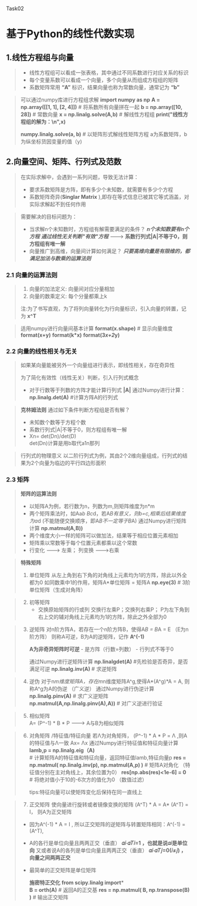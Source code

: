 Task02
# 基于Python的线性代数实现
## 1.线性方程组与向量
> - 线性方程组可以看成一张表格，其中通过不同系数进行对应关系的标识
> - 每个变量系数可以看成一个向量，多个向量从而组成方程组的矩阵
> - 系数矩阵常用 **“A”**  标识，结果向量也称为常数向量，通常记为 **“b”**

> 可以通过numpy库进行方程组求解
> **import numpy as np**
> **A = np.array([[1, 1],   [2, 4]])**    # 将系数所有向量拼在一起
> **b = np.array([10, 28])** 			   # 常数向量
> **x = np.linalg.solve(A,b)** 			 # 解线性方程组
> **print("线性方程组的解为：\n",x)**
>
>  **numpy.linalg.solve(a, b)**			# 以矩阵形式解线性矩阵方程
>  a为系数矩阵，b为纵坐标货因变量的值（y)

## 2.向量空间、矩阵、行列式及范数
> 在实际求解中，会遇到一系列问题，导致无法计算：
> - 要求系数矩阵是方阵，即有多少个未知数，就需要有多少个方程
> - 系数矩阵奇异(**Singlar Matrix** ),即存在等式信息已被其它等式涵盖，对实际求解起不到任何作用

> 需要解决的目标问题为：
> - 当求解n个未知数时，方程组有解需要满足的条件？
	***n个未知数要有n个方程***
	***通过线性无关判断"有效"方程*** ---> **系数行列式|A|不等于0，则方程组有唯一解**
> - 向量推广到高维，向量间计算如何满足？
	***只要高维向量是有限维的，都满足加法与数乘的运算法则***

### 2.1 向量的运算法则
> 1. 向量的加法定义: 	向量间对应分量相加
> 2. 向量的数乘定义:	每个分量都乘上k
> 
> 注:为了书写直观，为了将列向量转化为行向量标识，引入向量的转置，记为 **x^T**

>适用numpy进行向量间基本计算
> **format(x.shape)**		# 显示向量维度
> **format(x+y)**
> **format(k*x)**
>  **format(3*x+2*y)**

### 2.2 向量的线性相关与无关
> 如果某向量能被另外一个向量组进行表示，即线性相关，存在奇异性
> 
> 为了简化有效性（线性无关）判断，引入行列式概念
>  - 对于行数等于列数的方阵才能计算行列式 **|A|**
      通过Numpy进行计算：
	  **np.linalg.det(A)**          #计算方阵A的行列式
	  
> **克林姆法则**
> 通过如下条件判断方程组是否有解？
>  - 未知数个数等于方程个数
>  - 系数行列式|A|不等于0，则方程组有唯一解
>  - Xn= det(Dn)/det(D)     
		det(Dn)计算是用b取代a1n那列

> 行列式的物理意义
> 以二阶行列式为例，其由2个2维向量组成，行列式的结果为2个向量为临边的平行四边形面积

### 2.3 矩阵
> **矩阵的运算法则**
> - 以矩阵A为例，若行数为n，列数为m,则矩阵维度为n*m
> - 两个矩阵乘法时，如Aa*b Bc*d，若A*B有意义，则b=c,相乘后结果维度为a*d 
	(不能随便交换顺序，即A*B不一定等于B*A)
> 通过Numpy进行矩阵计算
>  **np.matmul(A,B))**
>  - 两个维度大小一样的矩阵可以做加法，结果等于相应位置元素相加
>  - 矩阵乘以常数等于每个位置元素都乘以这个常数
>  - 行变化 ---> 左乘； 列变换 --->右乘

> **特殊矩阵**
> 1. 单位矩阵
		从左上角到右下角的对角线上元素均为1的方阵，除此以外全都为0
		如同数乘中1的作用，矩阵A*单位矩阵 = 矩阵A
		**np.eye(3)**		# 3阶单位矩阵（生成对角阵）
		
> 2. 初等矩阵
> 	 - 交换原始矩阵的行或列
		交换行左乘P；交换列右乘P； 
		P为左下角到右上交的辅对角线上元素均为1的方阵，除此之外全部为0
		
>3. 逆矩阵
> 		对n阶方阵A，若存在一个n阶方阵B，使得A*B = B*A = E （E为n阶方阵）
		则称A可逆，B为A的逆矩阵，记作 **A^(-1)**
>	
>	 **A为非奇异矩阵时可逆**
	- 是方阵（行数=列数）
	- 行列式不等于0
>	  	
> 		通过Numpy进行逆矩阵计算
 **np.linalgdet(A)**	#先检验是否奇异，是否满足可逆
**np.linalg.inv(A)**	# 求逆矩阵

> 4.  逆伪
> 对于n*m维度矩阵A，存在m*n维度矩阵A^g,使得A*(A^g)*A = A,
则称A^g为A的伪逆 （广义逆）
> 		通过Numpy进行伪逆计算
**np.linalg.pinv(A)**	# 求广义逆矩阵
**np.matmul(A,np.linalg.pinv(A),A))**		# 对广义逆进行验证

> 5. 相似矩阵	
> 		A= (P^-1) * B * P ---> A与B为相似矩阵

> 6. 对角矩阵 /特征值/特征向量
>  若Λ为对角矩阵，  (P^-1) * A * P = Λ ,则A的特征值与Λ一致
	Ax= Λx
> 	通过Numpy进行特征值和特征向量计算
> 	**lamb,p = np.linalg.eig（A)**			
	#	计算矩阵A的特征值和特征向量，返回特征值lamb,特征向量p
> **res = np.matmul( np.linalg.inv(p), np.matmul(A,p) )**
	# 矩阵A对角化 （特征值分别在主对角线上，其余位置为0）
> **res[np.abs(res)<1e-6] = 0**		
	# 将绝对值小于10的-6次方的值化为0 （数值过滤）
> 		
> 		tips:特征向量可以使矩阵变化后保持在同一直线上

> 7. 正交矩阵
>  使向量进行旋转或者镜像变换的矩阵
	(A^T) * A = A* (A^T) = I， 则A为正交矩阵
> - 因为A^(-1) * A = I , 所以正交矩阵的逆矩阵与转置矩阵相同：A^(-1) = (A^T),
> - A的各行是单位向量且两两正交（垂直）			**𝛼𝑖⋅𝛼𝑇𝑖=1 ，也就是说𝛼𝑖是单位向**
	又或者说A的各列是单位向量且两两正交（垂直）	**𝛼𝑖⋅𝛼𝑇𝑗=0(𝑖≠𝑗) ，向量之间两两正交**
> - 最简单的正交矩阵是单位矩阵
> 
> 	**施密特正交化**
> 	**from scipy.linalg import***	
	**B = orth(A)**  # 返回A的正交基
	**res = np.matmul( B, np.transpose(B) )**   # 输出正交矩阵
